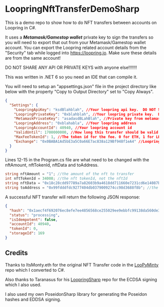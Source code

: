 # LoopringNftTransferDemoSharp
This is a demo repo to show how to do NFT transfers between accounts on Loopring in C#.

It uses a ***Metamask/Gamestop wallet*** private key to sign the transfers so you will need to export that out from your Metamask/Gamestop wallet account. You can export the Loopring related account details from the "Security" tab while logged into https://loopring.io. Make sure these details are from the same account!

DO NOT SHARE ANY API OR PRIVATE KEYS with anyone else!!!!!!!

This was written in .NET 6 so you need an IDE that can compile it. 

You will need to setup an "appsettings.json" file in the project directory like below with the property "Copy to Output Directory" set to "Copy Always".

```json
{
  "Settings": {
    "LoopringApiKey": "ksdBlahblah", //Your loopring api key.  DO NOT SHARE THIS AT ALL.
    "LoopringPrivateKey": "0xblahblah", //Your loopring private key.  DO NOT SHARE THIS AT ALL.
    "MetamaskPrivateKey": "asadasdBLahBlah", //Private key from metamask. DO NOT SHARE THIS AT ALL.
    "LoopringAddress": "0xblahabla", //Your loopring address
    "LoopringAccountId": 40940, //Your loopring account id
    "ValidUntil": 1700000000, //How long this transfer should be valid for. Shouldn't have to change this value
    "MaxFeeTokenId": 1, //The token id for the fee. 0 for ETH, 1 for LRC
    "Exchange": "0x0BABA1Ad5bE3a5C0a66E7ac838a129Bf948f1eA4" //Loopring Exchange address
  }
}
```

Lines 12-15 in the Program.cs file are what need to be changed with the nftAmount, nftTokenId, nftData and toAddress.

```csharp
string nftAmount = "1"; //the amount of the nft to transfer
int nftTokenId = 34008; //the nft tokenId, not the nftId
string nftData = "0x18c28cdd97789a7a82603b9a4618dd711660e7231cd6e14087baa858de483e32"; //the nftData, not nftId
string toAddress = "0x99fdddfdc9277404db0379009274cc98d3688f8b"; //the Address to send it to
```

A successful NFT transfer will return the following JSON response:

```json
{
  "hash": "0x1aecf4f692076ec8efe7ee4856568ce255029ee9ebbfc99138da560de353e4ac",
  "status": "processing",
  "isIdempotent": false,
  "accountId": 40940,
  "tokenId": 0,
  "storageId": 169
}
```

## Credits
Thanks to ItsMonty.eth for the original NFT Transfer code in the [LooPyMinty](https://github.com/Montspy/LooPyMinty) repo which I converted to C#.

Also thanks to Taranasus for his [LoopringSharp](https://github.com/taranasus/LoopringSharp) repo for the ECDSA signing which I also used.

I also used my own PoseidonSharp library for generating the Poseidon hashes and EDDSA signing.
